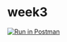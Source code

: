 # week3
[![Run in Postman](https://run.pstmn.io/button.svg)](https://app.getpostman.com/run-collection/25138e821f6d604cc372#?env%5BEnvironment1%5D=W3sidHlwZSI6InRleHQiLCJlbmFibGVkIjp0cnVlLCJrZXkiOiJib29rX3RpdGxlIiwidmFsdWUiOiJUdXJpbmcifSx7InR5cGUiOiJ0ZXh0IiwiZW5hYmxlZCI6dHJ1ZSwia2V5IjoiaWQiLCJ2YWx1ZSI6IlZsQzVNa1ZJd3FrQyJ9LHsidHlwZSI6InRleHQiLCJlbmFibGVkIjp0cnVlLCJrZXkiOiJlY2hvX2JvZHkiLCJ2YWx1ZSI6ImhlbGxvIHdvcmxkIn1d)
